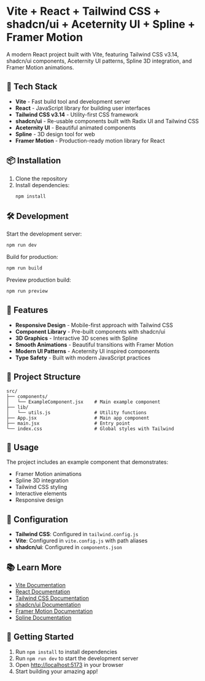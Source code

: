 # Vite + React + Tailwind CSS + shadcn/ui + Aceternity UI + Spline + Framer Motion

A modern React project built with Vite, featuring Tailwind CSS v3.14, shadcn/ui components, Aceternity UI patterns, Spline 3D integration, and Framer Motion animations.

## 🚀 Tech Stack

- **Vite** - Fast build tool and development server
- **React** - JavaScript library for building user interfaces
- **Tailwind CSS v3.14** - Utility-first CSS framework
- **shadcn/ui** - Re-usable components built with Radix UI and Tailwind CSS
- **Aceternity UI** - Beautiful animated components
- **Spline** - 3D design tool for web
- **Framer Motion** - Production-ready motion library for React

## 📦 Installation

1. Clone the repository
2. Install dependencies:
   ```bash
   npm install
   ```

## 🛠️ Development

Start the development server:

```bash
npm run dev
```

Build for production:

```bash
npm run build
```

Preview production build:

```bash
npm run preview
```

## 🎨 Features

- **Responsive Design** - Mobile-first approach with Tailwind CSS
- **Component Library** - Pre-built components with shadcn/ui
- **3D Graphics** - Interactive 3D scenes with Spline
- **Smooth Animations** - Beautiful transitions with Framer Motion
- **Modern UI Patterns** - Aceternity UI inspired components
- **Type Safety** - Built with modern JavaScript practices

## 📁 Project Structure

```
src/
├── components/
│   └── ExampleComponent.jsx    # Main example component
├── lib/
│   └── utils.js                # Utility functions
├── App.jsx                     # Main app component
├── main.jsx                    # Entry point
└── index.css                   # Global styles with Tailwind
```

## 🎯 Usage

The project includes an example component that demonstrates:

- Framer Motion animations
- Spline 3D integration
- Tailwind CSS styling
- Interactive elements
- Responsive design

## 🔧 Configuration

- **Tailwind CSS**: Configured in `tailwind.config.js`
- **Vite**: Configured in `vite.config.js` with path aliases
- **shadcn/ui**: Configured in `components.json`

## 📚 Learn More

- [Vite Documentation](https://vitejs.dev/)
- [React Documentation](https://react.dev/)
- [Tailwind CSS Documentation](https://tailwindcss.com/)
- [shadcn/ui Documentation](https://ui.shadcn.com/)
- [Framer Motion Documentation](https://www.framer.com/motion/)
- [Spline Documentation](https://docs.spline.design/)

## 🚀 Getting Started

1. Run `npm install` to install dependencies
2. Run `npm run dev` to start the development server
3. Open [http://localhost:5173](http://localhost:5173) in your browser
4. Start building your amazing app!
